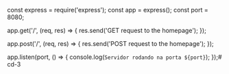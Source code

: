 const express = require('express');
const app = express();
const port = 8080;

app.get('/', (req, res) => {
    res.send('GET request to the homepage');
});

app.post('/', (req, res) => {
    res.send('POST request to the homepage');
});

app.listen(port, () => {
    console.log(`Servidor rodando na porta ${port}`);
});# cd-3
